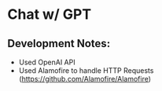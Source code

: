 #  Chat w/ GPT

## Development Notes:
* Used OpenAI API 
* Used Alamofire to handle HTTP Requests (https://github.com/Alamofire/Alamofire)
